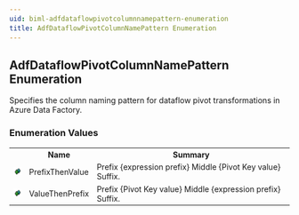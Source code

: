```yaml
---
uid: biml-adfdataflowpivotcolumnnamepattern-enumeration
title: AdfDataflowPivotColumnNamePattern Enumeration
---
```


## AdfDataflowPivotColumnNamePattern Enumeration

<div class="LanguageSummary"><div class ="SummaryItem">Specifies the column naming pattern for dataflow pivot transformations in Azure Data Factory.</div></div>
<div class="EnumValueGroup">

### Enumeration Values

<table id="EnumValue" class="MemberList"><tbody><tr><th class="MemberTypeIconColumnHeader">&nbsp;</th><th class="MemberNameColumnHeader">Name</th><th class="MemberSummaryColumnHeader">Summary</th></tr><tr class="cd0"><td align="center" class="MemberTypeIcon"><img src="enumValue.png"></img></td><td class="MemberName">PrefixThenValue</td><td class="MemberSummary"><div class ="SummaryItem">Prefix {expression prefix} Middle {Pivot Key value} Suffix.</div></td></tr><tr class="cd1"><td align="center" class="MemberTypeIcon"><img src="enumValue.png"></img></td><td class="MemberName">ValueThenPrefix</td><td class="MemberSummary"><div class ="SummaryItem">Prefix {Pivot Key value} Middle {expression prefix} Suffix.</div></td></tr></tbody></table>
</div>